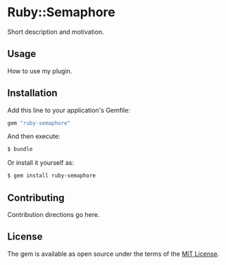 # Ruby::Semaphore
Short description and motivation.

## Usage
How to use my plugin.

## Installation
Add this line to your application's Gemfile:

```ruby
gem "ruby-semaphore"
```

And then execute:
```bash
$ bundle
```

Or install it yourself as:
```bash
$ gem install ruby-semaphore
```

## Contributing
Contribution directions go here.

## License
The gem is available as open source under the terms of the [MIT License](https://opensource.org/licenses/MIT).
